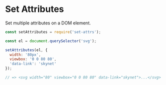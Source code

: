 # Set Attributes

Set multiple attributes on a DOM element.

````javascript
const setAttributes = require('set-attrs');

const el = document.querySelector('svg');

setAttributes(el, {
  width: '80px',
  viewbox: '0 0 80 80',
  'data-link': 'skynet'
});

// => <svg width="80" viewbox="0 0 80 80" data-link="skynet">...</svg>
````
